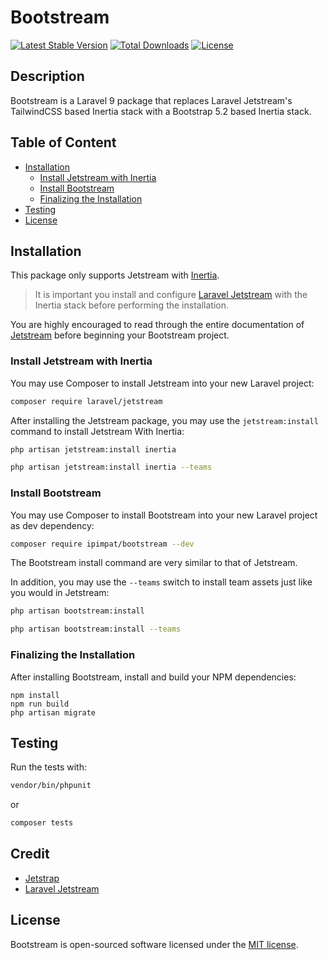 # Bootstream

[![Latest Stable Version](https://poser.pugx.org/ipimpat/bootstream/v)](https://packagist.org/packages/ipimpat/bootstream)
[![Total Downloads](https://poser.pugx.org/ipimpat/bootstream/downloads)](https://packagist.org/packages/ipimpat/bootstream)
[![License](https://poser.pugx.org/ipimpat/bootstream/license)](https://packagist.org/packages/ipimpat/bootstream)

## Description

Bootstream is a Laravel 9 package that replaces Laravel Jetstream's TailwindCSS based Inertia stack with a Bootstrap 5.2 based Inertia stack.

## Table of Content

  * [Installation](#installation)
    + [Install Jetstream with Inertia](#install-jetstream-with-inertia)
    + [Install Bootstream](#install-bootstream)
    + [Finalizing the Installation](#finalizing-the-installation)
  * [Testing](#testing)
  * [License](#license)

## Installation

This package only supports Jetstream with [Inertia](https://jetstream.laravel.com/2.x/stacks/inertia.html).

> It is important you install and configure [Laravel Jetstream](https://github.com/laravel/jetstream) with the Inertia stack before performing the installation.

You are highly encouraged to read through the entire documentation of [Jetstream](https://jetstream.laravel.com)
before beginning your Bootstream project.

### Install Jetstream with Inertia

You may use Composer to install Jetstream into your new Laravel project:

```bash
composer require laravel/jetstream
```

After installing the Jetstream package, you may use the `jetstream:install` command to install Jetstream With Inertia:

```bash
php artisan jetstream:install inertia

php artisan jetstream:install inertia --teams
```

### Install Bootstream

You may use Composer to install Bootstream into your new Laravel project as dev dependency:

```bash
composer require ipimpat/bootstream --dev
```

The Bootstream install command are very similar to that of Jetstream.

In addition, you may use the `--teams` switch to install team assets just like you would in Jetstream:

```bash
php artisan bootstream:install

php artisan bootstream:install --teams
```

### Finalizing the Installation

After installing Bootstream, install and build your NPM dependencies:

```
npm install
npm run build
php artisan migrate
```

## Testing

Run the tests with:

```bash
vendor/bin/phpunit
```

or

```bash
composer tests
```

## Credit

 - [Jetstrap](https://github.com/nascent-africa/jetstrap)
 - [Laravel Jetstream](https://jetstream.laravel.com)

## License

Bootstream is open-sourced software licensed under the [MIT license](https://github.com/ipimpat/bootstream/blob/master/LICENSE).
